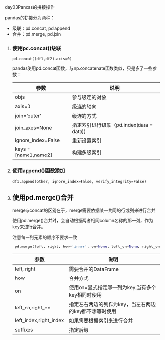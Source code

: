 day03Pandas的拼接操作

pandas的拼接分为两种：

- 级联：pd.concat, pd.append
- 合并：pd.merge, pd.join

1. ### 使用pd.concat()级联

   ```
   pd.concat((df1,df2),axis=0)
   ```

   pandas使用pd.concat函数，与np.concatenate函数类似，只是多了一些参数：

   | 参数                   | 说明                              |
   | -------------------- | ------------------------------- |
   | objs                 | 参与级连的对象                         |
   | axis=0               | 级连的轴向                           |
   | join='outer'         | 级连的方式                           |
   | join_axes=None       | 指定索引进行级联（pd.Index(data = data)) |
   | ignore_index=False   | 重新设置索引                          |
   | keys = [name1,name2] | 构建多级索引                          |

2. ### 使用append()函数添加

   ```
   df1.append(other, ignore_index=False, verify_integrity=False)
   ```

3. ##  使用pd.merge()合并

   merge与concat的区别在于，merge需要依据某一共同的行或列来进行合并

   使用pd.merge()合并时，会自动根据两者相同column名称的那一列，作为key来进行合并。

   注意每一列元素的顺序不要求一致

   ```python 
    pd.merge(left, right, how='inner', on=None, left_on=None, right_on=None, left_index=False, right_index=False, sort=False, suffixes=('_x', '_y'), copy=True, indicator=False, validate=None)
   ```

   | 参数                     | 说明                             |
   | ---------------------- | ------------------------------ |
   | left, right            | 需要合并的DataFrame                 |
   | how                    | 合并方式                           |
   | on                     | 使用on=显式指定哪一列为key,当有多个key相同时使用  |
   | left_on,right_on       | 指定左右两边的列作为key，当左右两边的key都不想等时使用 |
   | left_index,right_index | 如果需要根据索引来进行合并                  |
   | suffixes               | 指定后缀                           |

   ​

